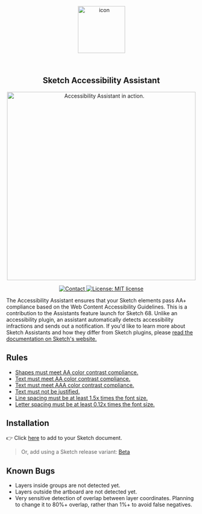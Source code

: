 <p align="center">
  <img align="center" src="https://i.imgur.com/ijYtOhk.png" width="125" alt="icon">
</p>
<br>
<h2 align="center">Sketch Accessibility Assistant</h2>
<p align="center">
  <img src="https://i.imgur.com/OvLMEjK.png" width="500" alt="Accessibility Assistant in action.">
</p>
<p align="center">
  <a href="mailto:ygis@mit.edu">
    <img src="https://img.shields.io/badge/Sketch-68+-blue.svg?style=flat" alt="Contact">
  </a>
  <a href="https://opensource.org/licenses/MIT">
    <img src="https://img.shields.io/badge/License-MIT-blue.svg" alt="License: MIT license">
  </a>
</p>

The Accessibility Assistant ensures that your Sketch elements pass AA+ compliance based on the Web Content Accessibility Guidelines. This is a contribution to the Assistants feature launch for Sketch 68. Unlike an accessibility plugin, an assistant automatically detects accessibility infractions and sends out a notification. If you'd like to learn more about Sketch Assistants and how they differ from Sketch plugins, please [read the documentation on Sketch's website.](https://www.sketch.com/docs/assistants/)

## Rules

- [Shapes must meet AA color contrast compliance.](https://github.com/ygev/sketch-accessibility-assistant/tree/main/src/rules/aa-contrast-shape)
- [Text must meet AA color contrast compliance.](https://github.com/ygev/sketch-accessibility-assistant/tree/main/src/rules/aa-contrast-text)
- [Text must meet AAA color contrast compliance.](https://github.com/ygev/sketch-accessibility-assistant/tree/main/src/rules/aaa-contrast-text)
- [Text must not be justified.](https://github.com/ygev/sketch-accessibility-assistant/tree/main/src/rules/text-not-justified)
- [Line spacing must be at least 1.5x times the font size.](https://github.com/ygev/sketch-accessibility-assistant/tree/main/src/rules/text-line-height)
- [Letter spacing must be at least 0.12x times the font size.](https://github.com/ygev/sketch-accessibility-assistant/tree/main/src/rules/text-letter-spacing)

## Installation 

👉 Click [here](https://add-sketch-assistant.now.sh/api/main?pkg=sketch-accessibility-assistant)
to add to your Sketch document.

> Or, add using a Sketch release variant:
> [Beta](https://add-sketch-assistant.now.sh/api/main?variant=beta&pkg=sketch-accessibility-assistant)

## Known Bugs
- Layers inside groups are not detected yet.
- Layers outside the artboard are not detected yet.
- Very sensitive detection of overlap between layer coordinates. Planning to change it to 80%+ overlap, rather than 1%+ to avoid false negatives.
